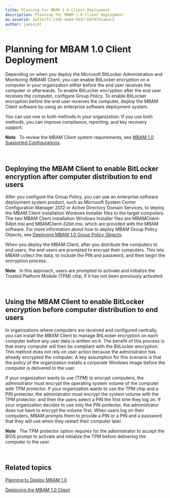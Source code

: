 ```yaml
---
title: Planning for MBAM 1.0 Client Deployment
description: Planning for MBAM 1.0 Client Deployment
ms.assetid: 3af2e7f3-134b-4ab9-9847-b07474ca6ac3
author: jamiejdt
---
```


# Planning for MBAM 1.0 Client Deployment


Depending on when you deploy the Microsoft BitLocker Administration and Monitoring (MBAM) Client, you can enable BitLocker encryption on a computer in your organization either before the end user receives the computer or afterwards. To enable BitLocker encryption after the end user receives the computer, configure Group Policy. To enable BitLocker encryption before the end user receives the computer, deploy the MBAM Client software by using an enterprise software deployment system.

You can use one or both methods in your organization. If you use both methods, you can improve compliance, reporting, and key recovery support.

**Note**  
To review the MBAM Client system requirements, see [MBAM 1.0 Supported Configurations](mbam-10-supported-configurations.md).

 

## Deploying the MBAM Client to enable BitLocker encryption after computer distribution to end users


After you configure the Group Policy, you can use an enterprise software deployment system product, such as Microsoft System Center Configuration Manager 2012 or Active Directory Domain Services, to deploy the MBAM Client installation Windows Installer files to the target computers. The two MBAM Client installation Windows Installer files are MBAMClient-64bit.msi and MBAMClient-32bit.msi, which are provided with the MBAM software. For more information about how to deploy MBAM Group Policy Objects, see [Deploying MBAM 1.0 Group Policy Objects](deploying-mbam-10-group-policy-objects.md).

When you deploy the MBAM Client, after you distribute the computers to end users, the end users are prompted to encrypt their computers. This lets MBAM collect the data, to include the PIN and password, and then begin the encryption process.

**Note**  
In this approach, users are prompted to activate and initialize the Trusted Platform Module (TPM) chip, if it has not been previously activated.

 

## Using the MBAM Client to enable BitLocker encryption before computer distribution to end users


In organizations where computers are received and configured centrally, you can install the MBAM Client to manage BitLocker encryption on each computer before any user data is written on it. The benefit of this process is that every computer will then be compliant with the BitLocker encryption. This method does not rely on user action because the administrator has already encrypted the computer. A key assumption for this scenario is that the policy of the organization installs a corporate Windows image before the computer is delivered to the user.

If your organization wants to use (TPM) to encrypt computers, the administrator must encrypt the operating system volume of the computer with TPM protector. If your organization wants to use the TPM chip and a PIN protector, the administrator must encrypt the system volume with the TPM protector, and then the users select a PIN the first time they log on. If your organization decides to use only the PIN protector, the administrator does not have to encrypt the volume first. When users log on their computers, MBAM prompts them to provide a PIN or a PIN and a password that they will use when they restart their computer later.

**Note**  
The TPM protector option requires for the administrator to accept the BIOS prompt to activate and initialize the TPM before delivering the computer to the user.

 

## Related topics


[Planning to Deploy MBAM 1.0](planning-to-deploy-mbam-10.md)

[Deploying the MBAM 1.0 Client](deploying-the-mbam-10-client.md)

 

 





